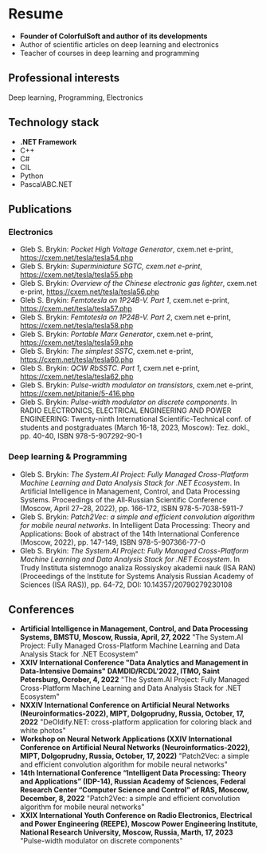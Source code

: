 # Resume

* __Founder of ColorfulSoft and author of its developments__
* Author of scientific articles on deep learning and electronics
* Teacher of courses in deep learning and programming

## Professional interests

Deep learning, Programming, Electronics

## Technology stack

* __.NET Framework__
* C++
* C#
* CIL
* Python
* PascalABC.NET

## Publications

### Electronics

* Gleb S. Brykin: _Pocket High Voltage Generator_, cxem.net e-print, https://cxem.net/tesla/tesla54.php
* Gleb S. Brykin: _Superminiature SGTC, cxem.net e-print_, https://cxem.net/tesla/tesla55.php
* Gleb S. Brykin: _Overview of the Chinese electronic gas lighter_, cxem.net e-print, https://cxem.net/tesla/tesla56.php
* Gleb S. Brykin: _Femtotesla on 1P24B-V. Part 1_, cxem.net e-print, https://cxem.net/tesla/tesla57.php
* Gleb S. Brykin: _Femtotesla on 1P24B-V. Part 2_, cxem.net e-print, https://cxem.net/tesla/tesla58.php
* Gleb S. Brykin: _Portable Marx Generator_, cxem.net e-print, https://cxem.net/tesla/tesla59.php
* Gleb S. Brykin: _The simplest SSTC_, cxem.net e-print, https://cxem.net/tesla/tesla60.php
* Gleb S. Brykin: _QCW RbSSTC. Part 1_, cxem.net e-print, https://cxem.net/tesla/tesla62.php
* Gleb S. Brykin: _Pulse-width modulator on transistors_, cxem.net e-print, https://cxem.net/pitanie/5-416.php
* Gleb S. Brykin: _Pulse-width modulator on discrete components_. In RADIO ELECTRONICS, ELECTRICAL ENGINEERING AND POWER ENGINEERING: Twenty-ninth International Scientific-Technical conf. of students and postgraduates (March 16-18, 2023, Moscow): Tez. dokl., pp. 40-40, ISBN 978-5-907292-90-1

### Deep learning & Programming

* Gleb S. Brykin: _The System.AI Project: Fully Managed Cross-Platform Machine Learning and Data Analysis Stack for .NET Ecosystem_. In Artificial Intelligence in Management, Control, and Data Processing Systems. Proceedings of the All-Russian Scientific Conference (Moscow, April 27–28, 2022), pp. 166-172, ISBN 978-5-7038-5911-7
* Gleb S. Brykin: _Patch2Vec: a simple and efficient convolution algorithm for mobile neural networks_. In Intelligent Data Processing: Theory and Applications: Book of abstract of the 14th International Conference (Moscow, 2022), pp. 147-149, ISBN 978-5-907366-77-0
* Gleb S. Brykin: _The System.AI Project: Fully Managed Cross-Platform Machine Learning and Data Analysis Stack for .NET Ecosystem_. In Trudy Instituta sistemnogo analiza Rossiyskoy akademii nauk (ISA RAN) (Proceedings of the Institute for Systems Analysis Russian Academy of Sciences (ISA RAS)), pp. 64-72, DOI: 10.14357/20790279230108

## Conferences

* __Artificial Intelligence in Management, Control, and Data Processing Systems, BMSTU, Moscow, Russia, April, 27, 2022__ "The System.AI Project: Fully Managed Cross-Platform Machine Learning and Data Analysis Stack for .NET Ecosystem"
* __XXIV International Conference "Data Analytics and Management in Data-Intensive Domains" DAMDID/RCDL'2022, ITMO, Saint Petersburg, Ocrober, 4, 2022__ "The System.AI Project: Fully Managed Cross-Platform Machine Learning and Data Analysis Stack for .NET Ecosystem"
* __NXXIV International Conference on Artificial Neural Networks (Neuroinformatics-2022), MIPT, Dolgoprudny, Russia, October, 17, 2022__ "DeOldify.NET: cross-platform application for coloring black and white photos"
* __Workshop on Neural Network Applications (XXIV International Conference on Artificial Neural Networks (Neuroinformatics-2022), MIPT, Dolgoprudny, Russia, October, 17, 2022)__ "Patch2Vec: a simple and efficient convolution algorithm for mobile neural networks"
* __14th International Conference “Intelligent Data Processing: Theory and Applications” (IDP-14), Russian Academy of Sciences, Federal Research Center “Computer Science and Control” of RAS, Moscow, December, 8, 2022__ "Patch2Vec: a simple and efficient convolution algorithm for mobile neural networks"
* __XXIX International Youth Conference on Radio Electronics, Electrical and Power Engineering (REEPE), Moscow Power Engineering Institute, National Research University, Moscow, Russia, Marth, 17, 2023__ "Pulse-width modulator on discrete components"
